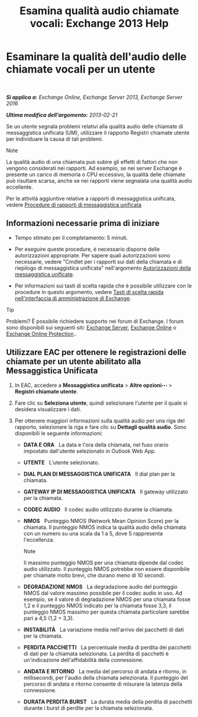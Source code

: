 ﻿---
title: 'Esamina qualità audio chiamate vocali: Exchange 2013 Help'
TOCTitle: Esaminare la qualità dell'audio delle chiamate vocali per un utente
ms:assetid: 0c945886-3cfa-423e-9b46-0d6b1584a145
ms:mtpsurl: https://technet.microsoft.com/it-it/library/JJ659059(v=EXCHG.150)
ms:contentKeyID: 50555537
ms.date: 05/22/2018
mtps_version: v=EXCHG.150
ms.translationtype: MT
---

# Esaminare la qualità dell'audio delle chiamate vocali per un utente

 

_**Si applica a:** Exchange Online, Exchange Server 2013, Exchange Server 2016_

_**Ultima modifica dell'argomento:** 2013-02-21_

Se un utente segnala problemi relativi alla qualità audio delle chiamate di messaggistica unificata (UM), utilizzare il rapporto Registri chiamate utente per individuare la causa di tali problemi.


> [!NOTE]
> La qualità audio di una chiamata può subire gli effetti di fattori che non vengono considerati nei rapporti. Ad esempio, se nei server Exchange è presente un carico di memoria o CPU eccessivo, la qualità delle chiamate può risultare scarsa, anche se nei rapporti viene segnalata una qualità audio eccellente.



Per le attività aggiuntive relative a rapporti di messaggistica unificata, vedere [Procedure di rapporti di messaggistica unificata](um-reports-procedures-exchange-2013-help.md)

## Informazioni necessarie prima di iniziare

  - Tempo stimato per il completamento: 5 minuti.

  - Per eseguire queste procedure, è necessario disporre delle autorizzazioni appropriate. Per sapere quali autorizzazioni sono necessarie, vedere "Cmdlet per i rapporti sui dati della chiamata e di riepilogo di messaggistica unificata" nell'argomento [Autorizzazioni della messaggistica unificate](unified-messaging-permissions-exchange-2013-help.md).

  - Per informazioni sui tasti di scelta rapida che è possibile utilizzare con le procedure in questo argomento, vedere [Tasti di scelta rapida nell'interfaccia di amministrazione di Exchange](keyboard-shortcuts-in-the-exchange-admin-center-exchange-online-protection-help.md).


> [!TIP]
> Problemi? È possibile richiedere supporto nei forum di Exchange. I forum sono disponibili sui seguenti siti: <A href="https://go.microsoft.com/fwlink/p/?linkid=60612">Exchange Server</A>, <A href="https://go.microsoft.com/fwlink/p/?linkid=267542">Exchange Online</A> o <A href="https://go.microsoft.com/fwlink/p/?linkid=285351">Exchange Online Protection</A>..



## Utilizzare EAC per ottenere le registrazioni delle chiamate per un utente abilitato alla Messaggistica Unificata

1.  In EAC, accedere a **Messaggistica unificata** \> **Altre opzioni**![Icona Ulteriori opzioni](images/JJ150550.5381819e-3b21-4873-8714-e9b956290b28(EXCHG.150).gif "Icona Ulteriori opzioni") \> **Registri chiamate utente**.

2.  Fare clic su **Seleziona utente**, quindi selezionare l'utente per il quale si desidera visualizzare i dati.

3.  Per ottenere maggiori informazioni sulla qualità audio per una riga del rapporto, selezionare la riga e fare clic su **Dettagli qualità audio**. Sono disponibili le seguente informazioni:
    
      - **DATA E ORA**   La data e l'ora della chiamata, nel fuso orario impostato dall'utente selezionato in Outlook Web App.
    
      - **UTENTE**   L'utente selezionato.
    
      - **DIAL PLAN DI MESSAGGISTICA UNIFICATA**   Il dial plan per la chiamata.
    
      - **GATEWAY IP DI MESSAGGISTICA UNIFICATA**   Il gateway utilizzato per la chiamata.
    
      - **CODEC AUDIO**   Il codec audio utilizzato durante la chiamata.
    
      - **NMOS**   Punteggio NMOS (Network Mean Opinion Score) per la chiamata. Il punteggio NMOS indica la qualità audio della chiamata con un numero su una scala da 1 a 5, dove 5 rappresenta l'eccellenza.
        

        > [!NOTE]
        > Il massimo punteggio NMOS per una chiamata dipende dal codec audio utilizzato. Il punteggio NMOS potrebbe non essere disponibile per chiamate molto brevi, che durano meno di 10 secondi.

    
      - **DEGRADAZIONE NMOS**   La degradazione audio del punteggio NMOS dal valore massimo possibile per il codec audio in uso. Ad esempio, se il valore di degradazione NMOS per una chiamata fosse 1,2 e il punteggio NMOS indicato per la chiamata fosse 3,3, il punteggio NMOS massimo per questa chiamata particolare sarebbe pari a 4,5 (1,2 + 3,3).
    
      - **INSTABILITÀ**   La variazione media nell'arrivo dei pacchetti di dati per la chiamata.
    
      - **PERDITA PACCHETTI**   La percentuale media di perdita dei pacchetti di dati per la chiamata selezionata. La perdita di pacchetti è un'indicazione dell'affidabilità della connessione.
    
      - **ANDATA E RITORNO**   La media del percorso di andata e ritorno, in millisecondi, per l'audio della chiamata selezionata. Il punteggio del percorso di andata e ritorno consente di misurare la latenza della connessione.
    
      - **DURATA PERDITA BURST**   La durata media della perdita di pacchetti durante i burst di perdite per la chiamata selezionata.


